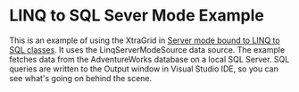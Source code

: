 # LINQ to SQL Sever Mode Example


<p>This is an example of using the XtraGrid in <a href="http://documentation.devexpress.com/#WindowsForms/CustomDocument4057">Server mode bound to LINQ to SQL classes</a>. It uses the LinqServerModeSource data source. The example fetches data from the AdventureWorks database on a local SQL Server. SQL queries are written to the Output window in Visual Studio IDE, so you can see what's going on behind the scene.</p>

<br/>


